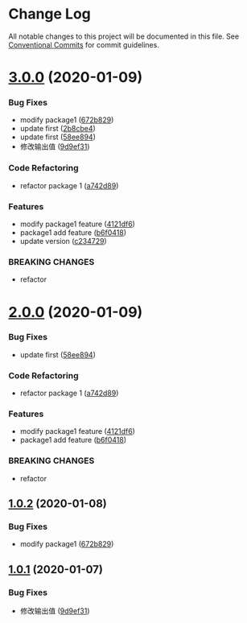 # Change Log

All notable changes to this project will be documented in this file.
See [Conventional Commits](https://conventionalcommits.org) for commit guidelines.

# [3.0.0](https://github.com/michaelguo1991/lerna-test/tree/master/packages/my-lerna-first/compare/v1.0.0...v3.0.0) (2020-01-09)


### Bug Fixes

* modify package1 ([672b829](https://github.com/michaelguo1991/lerna-test/tree/master/packages/my-lerna-first/commit/672b8294c76653207ee4264ea36646d8cfc1ff90))
* update first ([2b8cbe4](https://github.com/michaelguo1991/lerna-test/tree/master/packages/my-lerna-first/commit/2b8cbe4a3df2d342a2a5a2160aa7c2a52804f3f3))
* update first ([58ee894](https://github.com/michaelguo1991/lerna-test/tree/master/packages/my-lerna-first/commit/58ee8948cd70ae2605fe636a19125fb0eadae925))
* 修改输出值 ([9d9ef31](https://github.com/michaelguo1991/lerna-test/tree/master/packages/my-lerna-first/commit/9d9ef317879b7ce72a256665c17e82811b5cd1c7))


### Code Refactoring

* refactor package 1 ([a742d89](https://github.com/michaelguo1991/lerna-test/tree/master/packages/my-lerna-first/commit/a742d89ed93a8f878c34476ab766987039e2a7c7))


### Features

* modify package1 feature ([4121df6](https://github.com/michaelguo1991/lerna-test/tree/master/packages/my-lerna-first/commit/4121df6cfc4712df43916f6a88842ce1c0ed27f6))
* package1 add feature ([b6f0418](https://github.com/michaelguo1991/lerna-test/tree/master/packages/my-lerna-first/commit/b6f04182574ed13a162284a92b47ea0cbc955299))
* update version ([c234729](https://github.com/michaelguo1991/lerna-test/tree/master/packages/my-lerna-first/commit/c23472958de952f47f7bfbe8937ed7bc502757d1))


### BREAKING CHANGES

* refactor





# [2.0.0](https://github.com/michaelguo1991/lerna-test/tree/master/packages/my-lerna-first/compare/@michaelguo/my-lerna-first@1.0.2...@michaelguo/my-lerna-first@2.0.0) (2020-01-09)


### Bug Fixes

* update first ([58ee894](https://github.com/michaelguo1991/lerna-test/tree/master/packages/my-lerna-first/commit/58ee8948cd70ae2605fe636a19125fb0eadae925))


### Code Refactoring

* refactor package 1 ([a742d89](https://github.com/michaelguo1991/lerna-test/tree/master/packages/my-lerna-first/commit/a742d89ed93a8f878c34476ab766987039e2a7c7))


### Features

* modify package1 feature ([4121df6](https://github.com/michaelguo1991/lerna-test/tree/master/packages/my-lerna-first/commit/4121df6cfc4712df43916f6a88842ce1c0ed27f6))
* package1 add feature ([b6f0418](https://github.com/michaelguo1991/lerna-test/tree/master/packages/my-lerna-first/commit/b6f04182574ed13a162284a92b47ea0cbc955299))


### BREAKING CHANGES

* refactor





## [1.0.2](https://github.com/michaelguo1991/lerna-test/tree/master/packages/my-lerna-first/compare/@michaelguo/my-lerna-first@1.0.1...@michaelguo/my-lerna-first@1.0.2) (2020-01-08)


### Bug Fixes

* modify package1 ([672b829](https://github.com/michaelguo1991/lerna-test/tree/master/packages/my-lerna-first/commit/672b8294c76653207ee4264ea36646d8cfc1ff90))





## [1.0.1](https://github.com/michaelguo1991/lerna-test/tree/master/packages/my-lerna-first/compare/@michaelguo/my-lerna-first@1.0.0...@michaelguo/my-lerna-first@1.0.1) (2020-01-07)


### Bug Fixes

* 修改输出值 ([9d9ef31](https://github.com/michaelguo1991/lerna-test/tree/master/packages/my-lerna-first/commit/9d9ef317879b7ce72a256665c17e82811b5cd1c7))
